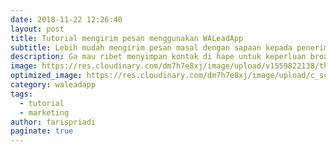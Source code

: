```yaml
---
date: 2018-11-22 12:26:40
layout: post
title: Tutorial mengirim pesan menggunakan WALeadApp
subtitle: Lebih mudah mengirim pesan masal dengan sapaan kepada penerima pesan.
description: Ga mau ribet menyimpan kontak di hape untuk keperluan broadcast, WALeadApp solusinya, pesan broadcast rasa privat.
image: https://res.cloudinary.com/dm7h7e8xj/image/upload/v1559822138/theme9_v273a9.jpg
optimized_image: https://res.cloudinary.com/dm7h7e8xj/image/upload/c_scale,w_380/v1559822138/theme9_v273a9.jpg
category: waleadapp
tags:
  - tutorial
  - marketing
author: farispriadi
paginate: true
---
```













